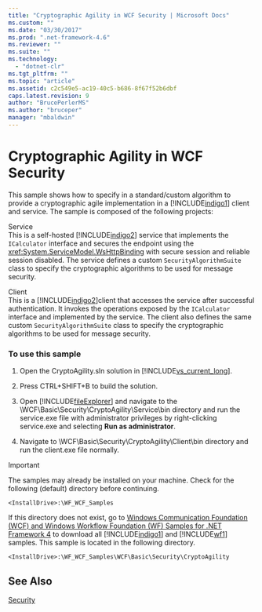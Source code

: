 ```yaml
---
title: "Cryptographic Agility in WCF Security | Microsoft Docs"
ms.custom: ""
ms.date: "03/30/2017"
ms.prod: ".net-framework-4.6"
ms.reviewer: ""
ms.suite: ""
ms.technology: 
  - "dotnet-clr"
ms.tgt_pltfrm: ""
ms.topic: "article"
ms.assetid: c2c549e5-ac19-40c5-b686-8f67f52b6dbf
caps.latest.revision: 9
author: "BrucePerlerMS"
ms.author: "bruceper"
manager: "mbaldwin"
---
```

# Cryptographic Agility in WCF Security
This sample shows how to specify in a standard/custom algorithm to provide a cryptographic agile implementation in a [!INCLUDE[indigo1](../../../../includes/indigo1-md.md)] client and service. The sample is composed of the following projects:  
  
 Service  
 This is a self-hosted [!INCLUDE[indigo2](../../../../includes/indigo2-md.md)] service that implements the `ICalculator` interface and secures the endpoint using the <xref:System.ServiceModel.WsHttpBinding> with secure session and reliable session disabled. The service defines a custom `SecurityAlgorithmSuite` class to specify the cryptographic algorithms to be used for message security.  
  
 Client  
 This is a [!INCLUDE[indigo2](../../../../includes/indigo2-md.md)]client that accesses the service after successful authentication. It invokes the operations exposed by the `ICalculator` interface and implemented by the service. The client also defines the same custom `SecurityAlgorithmSuite` class to specify the cryptographic algorithms to be used for message security.  
  
### To use this sample  
  
1.  Open the CryptoAgility.sln solution in [!INCLUDE[vs_current_long](../../../../includes/vs-current-long-md.md)].  
  
2.  Press CTRL+SHIFT+B to build the solution.  
  
3.  Open [!INCLUDE[fileExplorer](../../../../includes/fileexplorer-md.md)] and navigate to the \WCF\Basic\Security\CryptoAgility\Service\bin directory and run the service.exe file with administrator privileges by right-clicking service.exe and selecting **Run as administrator**.  
  
4.  Navigate to \WCF\Basic\Security\CryptoAgility\Client\bin directory and run the client.exe file normally.  
  
> [!IMPORTANT]
>  The samples may already be installed on your machine. Check for the following (default) directory before continuing.  
>   
>  `<InstallDrive>:\WF_WCF_Samples`  
>   
>  If this directory does not exist, go to [Windows Communication Foundation (WCF) and Windows Workflow Foundation (WF) Samples for .NET Framework 4](http://go.microsoft.com/fwlink/?LinkId=150780) to download all [!INCLUDE[indigo1](../../../../includes/indigo1-md.md)] and [!INCLUDE[wf1](../../../../includes/wf1-md.md)] samples. This sample is located in the following directory.  
>   
>  `<InstallDrive>:\WF_WCF_Samples\WCF\Basic\Security\CryptoAgility`  
  
## See Also  
 [Security](../../../../docs/framework/wcf/feature-details/windows-communication-foundation-security.md)
